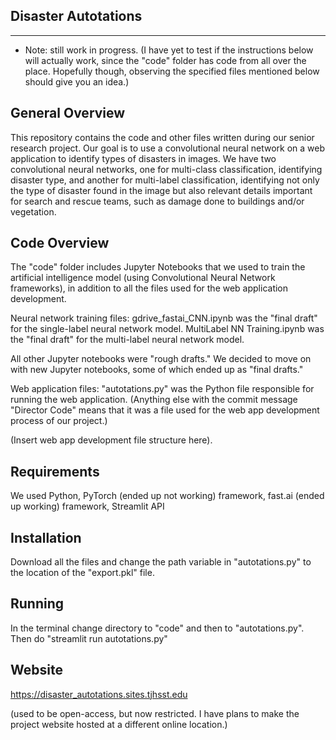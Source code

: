 Disaster Autotations
--------------------------
--------------------------

* Note: still work in progress. (I have yet to test if the instructions below will actually work, since the "code" folder has code from all over the place. Hopefully though, observing the specified files mentioned below should give you an idea.) 



General Overview
----------------
This repository contains the code and other files written during our senior research project. Our goal is to use a convolutional neural network on a web application to identify types of disasters in images. We have two convolutional neural networks, one for multi-class classification, identifying disaster type, and another for multi-label classification, identifying not only the type of disaster found in the image but also relevant details important for search and rescue teams, such as damage done to buildings and/or vegetation.


Code Overview
-------------
The "code" folder includes Jupyter Notebooks that we used to train the artificial intelligence model (using Convolutional Neural Network frameworks), in addition to all the files used for the web application development. 


Neural network training files:
gdrive_fastai_CNN.ipynb was the "final draft" for the single-label neural network model. 
MultiLabel NN Training.ipynb was the "final draft" for the multi-label neural network model. 

All other Jupyter notebooks were "rough drafts." We decided to move on with new Jupyter notebooks, some of which ended up as "final drafts."


Web application files:
"autotations.py" was the Python file responsible for running the web application. 
(Anything else with the commit message "Director Code" means that it was a file used for the web app development process of our project.) 

(Insert web app development file structure here). 

Requirements
------------

We used Python, PyTorch (ended up not working) framework, fast.ai (ended up working) framework, Streamlit API


Installation
------------

Download all the files and change the path variable in "autotations.py" to the location of the "export.pkl" file.


Running
-------

In the terminal change directory to "code" and then to "autotations.py". Then do "streamlit run autotations.py"

Website
-------
https://disaster_autotations.sites.tjhsst.edu

(used to be open-access, but now restricted. I have plans to make the project website hosted at a different online location.) 
